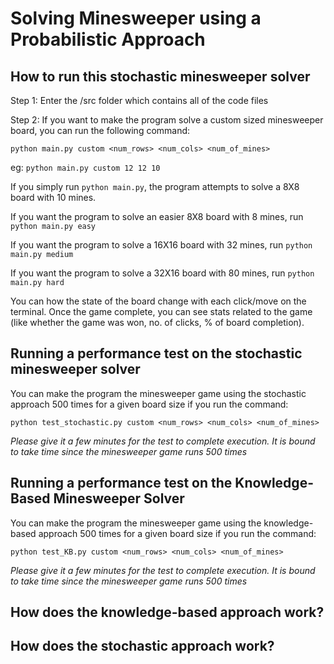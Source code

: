# Solving Minesweeper using a Probabilistic Approach

## How to run this stochastic minesweeper solver
Step 1: Enter the /src folder which contains all of the code files

Step 2: If you want to make the program solve a custom sized minesweeper board, you can run the following command:

`python main.py custom <num_rows> <num_cols> <num_of_mines>`

eg: `python main.py custom 12 12 10`

If you simply run `python main.py`, the program attempts to solve a 8X8 board with 10 mines.

If you want the program to solve an easier 8X8 board with 8 mines, run `python main.py easy`

If you want the program to solve a 16X16 board with 32 mines, run `python main.py medium`

If you want the program to solve a 32X16 board with 80 mines, run `python main.py hard`

You can how the state of the board change with each click/move on the terminal. Once the game complete, you
can see stats related to the game (like whether the game was won, no. of clicks,  % of board completion).

## Running a performance test on the stochastic minesweeper solver
You can make the program the minesweeper game using the stochastic approach 500 times for a given board size if you run the command:

`python test_stochastic.py custom <num_rows> <num_cols> <num_of_mines>`

*Please give it a few minutes for the test to complete execution. It is bound to take time since the minesweeper game runs 500 times*

## Running a performance test on the Knowledge-Based Minesweeper Solver
You can make the program the minesweeper game using the knowledge-based approach 500 times for a given board size if you run the command:

`python test_KB.py custom <num_rows> <num_cols> <num_of_mines>`

*Please give it a few minutes for the test to complete execution. It is bound to take time since the minesweeper game runs 500 times*

## How does the knowledge-based approach work?

## How does the stochastic approach work?
